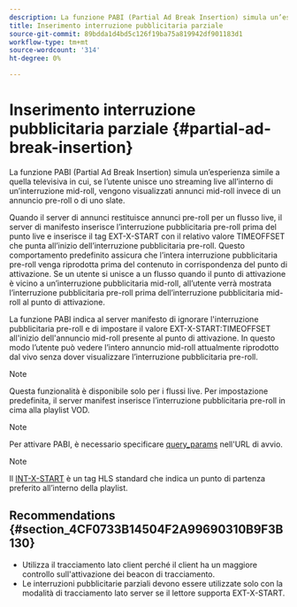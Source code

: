 ```yaml
---
description: La funzione PABI (Partial Ad Break Insertion) simula un’esperienza simile a quella televisiva in cui, se l’utente unisce uno streaming live all’interno di un’interruzione mid-roll, vengono visualizzati annunci mid-roll invece di un annuncio pre-roll o di uno slate.
title: Inserimento interruzione pubblicitaria parziale
source-git-commit: 89bdda1d4bd5c126f19ba75a819942df901183d1
workflow-type: tm+mt
source-wordcount: '314'
ht-degree: 0%

---
```



# Inserimento interruzione pubblicitaria parziale {#partial-ad-break-insertion}

La funzione PABI (Partial Ad Break Insertion) simula un’esperienza simile a quella televisiva in cui, se l’utente unisce uno streaming live all’interno di un’interruzione mid-roll, vengono visualizzati annunci mid-roll invece di un annuncio pre-roll o di uno slate.

Quando il server di annunci restituisce annunci pre-roll per un flusso live, il server di manifesto inserisce l’interruzione pubblicitaria pre-roll prima del punto live e inserisce il tag EXT-X-START con il relativo valore TIMEOFFSET che punta all’inizio dell’interruzione pubblicitaria pre-roll. Questo comportamento predefinito assicura che l’intera interruzione pubblicitaria pre-roll venga riprodotta prima del contenuto in corrispondenza del punto di attivazione. Se un utente si unisce a un flusso quando il punto di attivazione è vicino a un’interruzione pubblicitaria mid-roll, all’utente verrà mostrata l’interruzione pubblicitaria pre-roll prima dell’interruzione pubblicitaria mid-roll al punto di attivazione.

La funzione PABI indica al server manifesto di ignorare l&#39;interruzione pubblicitaria pre-roll e di impostare il valore EXT-X-START:TIMEOFFSET all&#39;inizio dell&#39;annuncio mid-roll presente al punto di attivazione. In questo modo l’utente può vedere l’intero annuncio mid-roll attualmente riprodotto dal vivo senza dover visualizzare l’interruzione pubblicitaria pre-roll.

>[!NOTE]
>
>Questa funzionalità è disponibile solo per i flussi live. Per impostazione predefinita, il server manifest inserisce l’interruzione pubblicitaria pre-roll in cima alla playlist VOD.

>[!NOTE]
>
>Per attivare PABI, è necessario specificare [query_params](/help/primetime-ad-insertion/~old-msapi-topics/ms-getting-started/ms-api-query-params.md) nell&#39;URL di avvio.

>[!NOTE]
>
>Il [INT-X-START](https://tools.ietf.org/html/rfc8216#section-4.3.5.2) è un tag HLS standard che indica un punto di partenza preferito all’interno della playlist.

## Recommendations {#section_4CF0733B14504F2A99690310B9F3B130}

* Utilizza il tracciamento lato client perché il client ha un maggiore controllo sull&#39;attivazione dei beacon di tracciamento.
* Le interruzioni pubblicitarie parziali devono essere utilizzate solo con la modalità di tracciamento lato server se il lettore supporta EXT-X-START.
